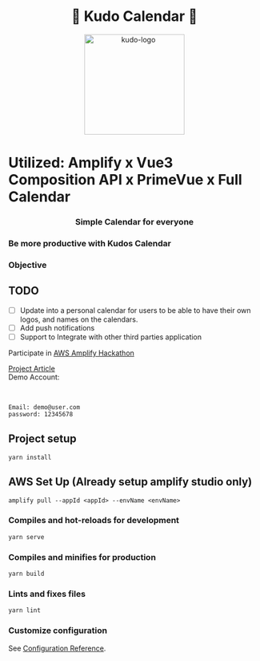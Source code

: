 <h1 align="center">🚀 Kudo Calendar 🚀</h1>
<p align="center">
<img src="https://user-images.githubusercontent.com/60088954/191899195-c87fdd6d-62e0-44b0-a719-05ad70386b45.png" alt="kudo-logo" width="200" height="200" />
</p>

# Utilized: Amplify x Vue3 Composition API x PrimeVue x Full Calendar

<h3 align="center">Simple Calendar for everyone</h3>

### Be more productive with Kudos Calendar
### Objective

## TODO
- [ ] Update into a personal calendar for users to be able to have their own logos, and names on the calendars.
- [ ] Add push notifications
- [ ] Support to Integrate with other third parties application

Participate in [AWS Amplify Hackathon](https://townhall.hashnode.com/aws-amplify-hackathon)

[Project Article](https://mengtongun.hashnode.dev/kudos-calendar)
<br/>
Demo Account:

<br/>

```
Email: demo@user.com
password: 12345678
```

## Project setup
```
yarn install
```

## AWS Set Up (Already setup amplify studio only)
```
amplify pull --appId <appId> --envName <envName>
```
### Compiles and hot-reloads for development
```
yarn serve
```

### Compiles and minifies for production
```
yarn build
```

### Lints and fixes files
```
yarn lint
```

### Customize configuration
See [Configuration Reference](https://cli.vuejs.org/config/).
